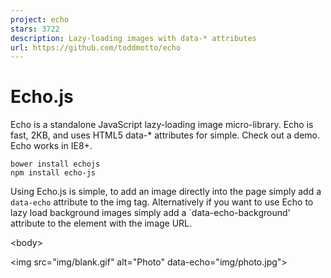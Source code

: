 ```yaml
---
project: echo
stars: 3722
description: Lazy-loading images with data-* attributes
url: https://github.com/toddmotto/echo
---
```


Echo.js
=======

Echo is a standalone JavaScript lazy-loading image micro-library. Echo is fast, 2KB, and uses HTML5 data-\* attributes for simple. Check out a demo. Echo works in IE8+.

```
bower install echojs
npm install echo-js
```

Using Echo.js is simple, to add an image directly into the page simply add a `data-echo` attribute to the img tag. Alternatively if you want to use Echo to lazy load background images simply add a \`data-echo-background' attribute to the element with the image URL.

<body\>

  <img src\="img/blank.gif" alt\="Photo" data-echo\="img/photo.jpg"\>

  <script src\="dist/echo.js"\></script\>
  <script\>
  echo.init({
    offset: 100,
    throttle: 250,
    unload: false,
    callback: function (element, op) {
      console.log(element, 'has been', op + 'ed')
    }
  });

  // echo.render(); is also available for non-scroll callbacks
  </script\>
</body\>

.init() (options)
-----------------

The `init()` API takes a few options

#### offset

Type: `Number|String` Default: `0`

The `offset` option allows you to specify how far below, above, to the left, and to the right of the viewport you want Echo to _begin_ loading your images. If you specify `0`, Echo will load your image as soon as it is visible in the viewport, if you want to load _1000px_ below or above the viewport, use `1000`.

#### offsetVertical

Type: `Number|String` Default: `offset`'s value

The `offsetVertical` option allows you to specify how far above and below the viewport you want Echo to _begin_ loading your images.

#### offsetHorizontal

Type: `Number|String` Default: `offset`'s value

The `offsetHorizontal` option allows you to specify how far to the left and right of the viewport you want Echo to _begin_ loading your images.

#### offsetTop

Type: `Number|String` Default: `offsetVertical`'s value

The `offsetTop` option allows you to specify how far above the viewport you want Echo to _begin_ loading your images.

#### offsetBottom

Type: `Number|String` Default: `offsetVertical`'s value

The `offsetBottom` option allows you to specify how far below the viewport you want Echo to _begin_ loading your images.

#### offsetLeft

Type: `Number|String` Default: `offsetVertical`'s value

The `offsetLeft` option allows you to specify how far to left of the viewport you want Echo to _begin_ loading your images.

#### offsetRight

Type: `Number|String` Default: `offsetVertical`'s value

The `offsetRight` option allows you to specify how far to the right of the viewport you want Echo to _begin_ loading your images.

#### throttle

Type: `Number|String` Default: `250`

The throttle is managed by an internal function that prevents performance issues from continuous firing of `window.onscroll` events. Using a throttle will set a small timeout when the user scrolls and will keep throttling until the user stops. The default is `250` milliseconds.

#### debounce

Type: `Boolean` Default: `true`

By default the throttling function is actually a debounce function so that the checking function is only triggered after a user stops scrolling. To use traditional throttling where it will only check the images every `throttle` milliseconds, set `debounce` to `false`.

#### unload

Type: `Boolean` Default: `false`

This option will tell echo to unload loaded images once they have scrolled beyond the viewport (including the offset area).

#### callback

Type: `Function`

The callback will be passed the element that has been updated and what the update operation was (ie `load` or `unload`). This can be useful if you want to add a class like `loaded` to the element. Or do some logging.

echo.init({
  callback: function(element, op) {
    if(op \=== 'load') {
      element.classList.add('loaded');
    } else {
      element.classList.remove('loaded');
    }
  }
});

.render()
---------

Echo's callback `render()` can be used to make Echo poll your images when you're not scrolling, for instance if you've got a filter layout that swaps images but does not scroll, you need to call the internal functions without scrolling. Use `render()` for this:

echo.render();

Using `render()` is also throttled, which means you can bind it to an `onresize` event and it will be optimised for performance in the same way `onscroll` is.

Manual installation
-------------------

Drop your files into your required folders, make sure you're using the file(s) from the `dist` folder, which is the compiled production-ready code. Ensure you place the script before the closing `</body>` tag so the DOM tree is populated when the script runs.

Configuring Echo
----------------

Add the image that needs to load when it's visible inside the viewport in a `data-echo` attribute:

<img src\="img/blank.gif" alt\="Photo" data-echo\="img/photo.jpg"\>

Contributing
------------

In lieu of a formal style guide, take care to maintain the existing coding style. Add unit tests for any new or changed functionality. Lint and test your code using Gulp.

License
-------

MIT license
